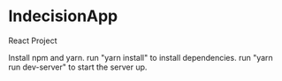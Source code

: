 # IndecisionApp
React Project

Install npm and yarn.
run "yarn install" to install dependencies.
run "yarn run dev-server" to start the server up.
